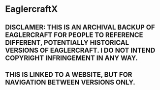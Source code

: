 # EaglercraftX
## **DISCLAMER: THIS IS AN ARCHIVAL BACKUP OF EAGLERCRAFT FOR PEOPLE TO REFERENCE DIFFERENT, POTENTIALLY HISTORICAL VERSIONS OF EAGLERCRAFT. I DO NOT INTEND COPYRIGHT INFRINGEMENT IN ANY WAY.**
## **THIS __IS__ LINKED TO A WEBSITE, BUT FOR NAVIGATION BETWEEN VERSIONS ONLY.**

